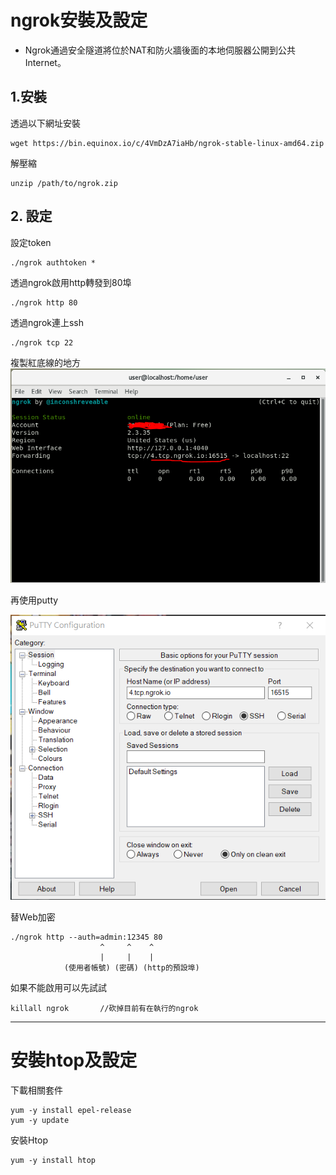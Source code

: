 # ngrok安裝及設定
* Ngrok通過安全隧道將位於NAT和防火牆後面的本地伺服器公開到公共Internet。

## 1.安裝

透過以下網址安裝

    wget https://bin.equinox.io/c/4VmDzA7iaHb/ngrok-stable-linux-amd64.zip

解壓縮

    unzip /path/to/ngrok.zip

## 2. 設定

設定token

    ./ngrok authtoken *

透過ngrok啟用http轉發到80埠

    ./ngrok http 80

透過ngrok連上ssh

    ./ngrok tcp 22

複製紅底線的地方
![示意圖](Notes02.PNG)

再使用putty

![示意圖](Notes01.PNG)

替Web加密

    ./ngrok http --auth=admin:12345 80
                        ^     ^    ^
                        |     |    |
                (使用者帳號) (密碼) (http的預設埠)


如果不能啟用可以先試試

    killall ngrok       //砍掉目前有在執行的ngrok

---

# 安裝htop及設定

下載相關套件

    yum -y install epel-release
    yum -y update

安裝Htop

    yum -y install htop